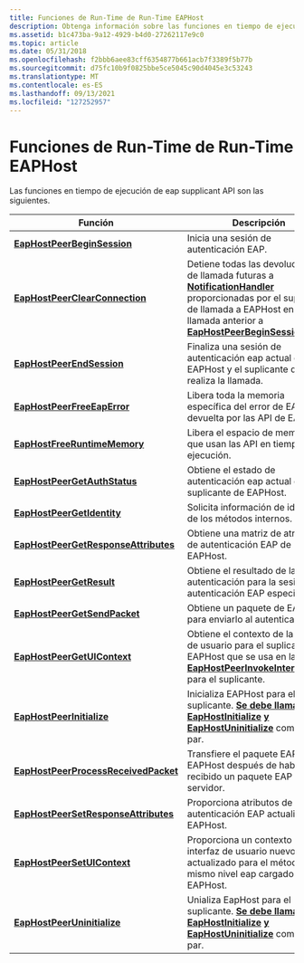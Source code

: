 ```yaml
---
title: Funciones de Run-Time de Run-Time EAPHost
description: Obtenga información sobre las funciones en tiempo de ejecución de EAPHost Supplicant, como EapHostPeerBeginSession y EapHostPeerGetResult.
ms.assetid: b1c473ba-9a12-4929-b4d0-27262117e9c0
ms.topic: article
ms.date: 05/31/2018
ms.openlocfilehash: f2bbb6aee83cff6354877b661acb7f3389f5b77b
ms.sourcegitcommit: d75fc10b9f0825bbe5ce5045c90d4045e3c53243
ms.translationtype: MT
ms.contentlocale: es-ES
ms.lasthandoff: 09/13/2021
ms.locfileid: "127252957"
---
```

# <a name="eaphost-supplicant-run-time-functions"></a>Funciones de Run-Time de Run-Time EAPHost

Las funciones en tiempo de ejecución de eap supplicant API son las siguientes.



| Función                                                                     | Descripción                                                                                                                                                                                                          |
|------------------------------------------------------------------------------|----------------------------------------------------------------------------------------------------------------------------------------------------------------------------------------------------------------------|
| [**EapHostPeerBeginSession**](/previous-versions/windows/desktop/api/eappapis/nf-eappapis-eaphostpeerbeginsession)                   | Inicia una sesión de autenticación EAP.                                                                                                                                                                                |
| [**EapHostPeerClearConnection**](/previous-versions/windows/desktop/api/eappapis/nf-eappapis-eaphostpeerclearconnection)             | Detiene todas las devoluciones de llamada futuras a [**NotificationHandler**](/previous-versions/windows/desktop/api) proporcionadas por el suplicante de llamada a EAPHost en una llamada anterior a [**EapHostPeerBeginSession**](/previous-versions/windows/desktop/api/eappapis/nf-eappapis-eaphostpeerbeginsession). |
| [**EapHostPeerEndSession**](/previous-versions/windows/desktop/api/eappapis/nf-eappapis-eaphostpeerendsession)                       | Finaliza una sesión de autenticación eap actual entre EAPHost y el suplicante que realiza la llamada.                                                                                                                          |
| [**EapHostPeerFreeEapError**](/previous-versions/windows/desktop/api/eappapis/nf-eappapis-eaphostpeerfreeeaperror)                   | Libera toda la memoria específica del error de EAP devuelta por las API de EAPHost.                                                                                                                                                        |
| [**EapHostFreeRuntimeMemory**](/previous-versions/windows/desktop/api/eaphostpeerconfigapis/nf-eaphostpeerconfigapis-eaphostpeerfreememory)                    | Libera el espacio de memoria que usan las API en tiempo de ejecución.                                                                                                                                                                         |
| [**EapHostPeerGetAuthStatus**](/previous-versions/windows/desktop/api/eappapis/nf-eappapis-eaphostpeergetauthstatus)                 | Obtiene el estado de autenticación eap actual del suplicante de EAPHost.                                                                                                                                             |
| [**EapHostPeerGetIdentity**](/previous-versions/windows/desktop/api/eappapis/nf-eappapis-eaphostpeergetidentity)                     | Solicita información de identidad de los métodos internos.                                                                                                                                                                |
| [**EapHostPeerGetResponseAttributes**](/previous-versions/windows/desktop/api/eappapis/nf-eappapis-eaphostpeergetresponseattributes) | Obtiene una matriz de atributos de autenticación EAP de EAPHost.                                                                                                                                                      |
| [**EapHostPeerGetResult**](/previous-versions/windows/desktop/api/eappapis/nf-eappapis-eaphostpeergetresult)                         | Obtiene el resultado de la autenticación para la sesión de autenticación EAP especificada.                                                                                                                                      |
| [**EapHostPeerGetSendPacket**](/previous-versions/windows/desktop/api/eappapis/nf-eappapis-eaphostpeergetsendpacket)                 | Obtiene un paquete de EAPHost para enviarlo al autenticador.                                                                                                                                                          |
| [**EapHostPeerGetUIContext**](/previous-versions/windows/desktop/api/eappapis/nf-eappapis-eaphostpeergetuicontext)                   | Obtiene el contexto de la interfaz de usuario para el suplicante de EAPHost que se usa en las API [**EapHostPeerInvokeInteractiveUI**](/previous-versions/windows/desktop/api/eaphostpeerconfigapis/nf-eaphostpeerconfigapis-eaphostpeerinvokeinteractiveui) para el suplicante.                             |
| [**EapHostPeerInitialize**](/previous-versions/windows/desktop/api/eappapis/nf-eappapis-eaphostpeerinitialize)                       | Inicializa EAPHost para el suplicante. [**Se debe llamar a EapHostInitialize**](/previous-versions/windows/desktop/api/eappapis/nf-eappapis-eaphostpeerinitialize) [**y EapHostUninitialize**](/previous-versions/windows/desktop/api/eappapis/nf-eappapis-eaphostpeeruninitialize) como un par.                                      |
| [**EapHostPeerProcessReceivedPacket**](/previous-versions/windows/desktop/api/eappapis/nf-eappapis-eaphostpeerprocessreceivedpacket) | Transfiere el paquete EAP a EAPHost después de haber recibido un paquete EAP del servidor.                                                                                                                             |
| [**EapHostPeerSetResponseAttributes**](/previous-versions/windows/desktop/api/eappapis/nf-eappapis-eaphostpeersetresponseattributes) | Proporciona atributos de autenticación EAP actualizados a EAPHost.                                                                                                                                                           |
| [**EapHostPeerSetUIContext**](/previous-versions/windows/desktop/api/eappapis/nf-eappapis-eaphostpeersetuicontext)                   | Proporciona un contexto de interfaz de usuario nuevo o actualizado para el método del mismo nivel eap cargado en EAPHost.                                                                                                                           |
| [**EapHostPeerUninitialize**](/previous-versions/windows/desktop/api/eappapis/nf-eappapis-eaphostpeeruninitialize)                   | Unializa EapHost para el suplicante. [**Se debe llamar a EapHostInitialize**](/previous-versions/windows/desktop/api/eappapis/nf-eappapis-eaphostpeerinitialize) [**y EapHostUninitialize**](/previous-versions/windows/desktop/api/eappapis/nf-eappapis-eaphostpeeruninitialize) como un par.                                      |



 

 

 




